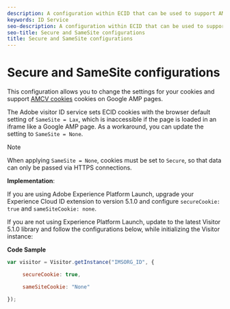 ```yaml
---
description: A configuration within ECID that can be used to support AMCV cookies on Google AMP pages.
keywords: ID Service
seo-description: A configuration within ECID that can be used to support AMCV cookies on Google AMP pages.
seo-title: Secure and SameSite configurations
title: Secure and SameSite configurations
---
```


# Secure and SameSite configurations

This configuration allows you to change the settings for your cookies and support [AMCV cookies](../../introduction/cookies.md) cookies on Google AMP pages.

The Adobe visitor ID service sets ECID cookies with the browser default setting of `SameSite = Lax`, which is inaccessible if the page is loaded in an iframe like a Google AMP page. As a workaround, you can update the setting to `SameSite = None`.

>[!NOTE]
>
>When applying `SameSite = None`, cookies must be set to `Secure`, so that data can only be passed via HTTPS connections.

**Implementation**:

If you are using Adobe Experience Platform Launch, upgrade your Experience Cloud ID extension to version 5.1.0 and configure `secureCookie: true` and `sameSiteCookie: none`.

If you are not using Experience Platform Launch, update to the latest Visitor 5.1.0 library and follow the configurations below, while initializing the Visitor instance:

**Code Sample**

```js
var visitor = Visitor.getInstance("IMSORG_ID", {

     secureCookie: true,

     sameSiteCookie: "None"

});
```
 